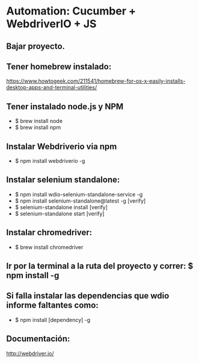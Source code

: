 Automation: Cucumber + WebdriverIO + JS
========================================

## Bajar proyecto.

## Tener homebrew instalado:
https://www.howtogeek.com/211541/homebrew-for-os-x-easily-installs-desktop-apps-and-terminal-utilities/
## Tener instalado node.js y NPM
- $ brew install node
- $ brew install npm
## Instalar Webdriverio via npm
- $ npm install webdriverio -g
## Instalar selenium standalone:
- $ npm install wdio-selenium-standalone-service -g
- $ npm install selenium-standalone@latest -g [verify]
- $ selenium-standalone install [verify]
- $ selenium-standalone start [verify]
## Instalar chromedriver:
- $ brew install chromedriver
## Ir por la terminal a la ruta del proyecto y correr: $ npm install -g
## Si falla instalar las dependencias que wdio informe faltantes como:
- $ npm install [dependency] -g

## Documentación:

http://webdriver.io/